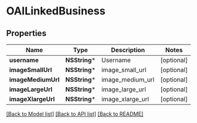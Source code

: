 # OAILinkedBusiness

## Properties
Name | Type | Description | Notes
------------ | ------------- | ------------- | -------------
**username** | **NSString*** | Username | [optional] 
**imageSmallUrl** | **NSString*** | image_small_url | [optional] 
**imageMediumUrl** | **NSString*** | image_medium_url | [optional] 
**imageLargeUrl** | **NSString*** | image_large_url | [optional] 
**imageXlargeUrl** | **NSString*** | image_xlarge_url | [optional] 

[[Back to Model list]](../README.md#documentation-for-models) [[Back to API list]](../README.md#documentation-for-api-endpoints) [[Back to README]](../README.md)



